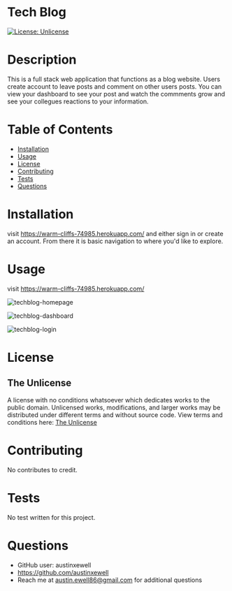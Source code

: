 # Tech Blog 
  [![License: Unlicense](https://img.shields.io/badge/license-Unlicense-blue.svg)](http://unlicense.org/)
  # Description
  This is a full stack web application that functions as a blog website. Users create account to leave posts and comment on other users posts. You can view your dashboard to see your post and watch the commments grow and see your collegues reactions to your information.
  # Table of Contents
  * [Installation](#installation)
  * [Usage](#usage)
  * [License](#license)
  * [Contributing](#contributing)
  * [Tests](#tests)
  * [Questions](#questions)
  # Installation
  visit https://warm-cliffs-74985.herokuapp.com/ and either sign in or create an account. From there it is basic navigation to where you'd like to explore.
  # Usage
  visit https://warm-cliffs-74985.herokuapp.com/

  ![techblog-homepage](https://user-images.githubusercontent.com/86080954/139963670-59c82983-1c34-4fdd-bfb9-27514b8bc562.JPG)

  ![techblog-dashboard](https://user-images.githubusercontent.com/86080954/139963834-85a16f49-e043-462e-b2bc-4b759902fbd0.JPG)

  ![techblog-login](https://user-images.githubusercontent.com/86080954/139964115-873b898e-c98a-421f-9ff4-1fd5d369fa62.JPG)
  # License
  ## The Unlicense
  A license with no conditions whatsoever which dedicates works to the public domain. Unlicensed works, modifications, and larger works may be distributed under different terms and without source code.
  View terms and conditions here: [The Unlicense](../utils/licenses/unlicense.txt)
  # Contributing
  No contributes to credit.
  # Tests
  No test written for this project.
  # Questions
  * GitHub user: austinxewell
  * https://github.com/austinxewell
  * Reach me at austin.ewell86@gmail.com for additional questions